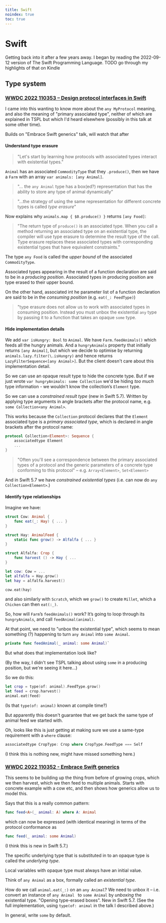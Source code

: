 ```yaml
---
title: Swift
noindex: true
toc: true
---
```


# Swift

Getting back into it after a few years away. I began by reading the 2022-09-12 version of The Swift Programming Language. TODO go through my highlights of that on Kindle

## Type system

### [WWDC 2022 110353 – Design protocol interfaces in Swift](https://developer.apple.com/videos/play/wwdc2022/110353/)

I came into this wanting to know more about the `any MyProtocol` meaning, and also the meaning of "primary associated type", neither of which are explained in TSPL but which I'd heard elsewhere (possibly in this talk at some other time).

Builds on "Embrace Swift generics" talk, will watch that after

#### Understand type erasure

> "Let's start by learning how protocols with associated types interact with existential types."

`Animal` has an associated `CommodityType` that they `.produce()`, then we have a `Farm` with an array `var animals: [any Animal]`.

> "… the `any Animal` type has a box(ed?) representation that has the ability to store any type of animal dynamically"

> "…the strategy of using the same representation for different concrete types is called _type erasure_"

Now explains why `animals.map { $0.produce() }` returns `[any Food]`:

> "The return type of `produce()` is an associated type. When you call a method returning an associated type on an existential type, the compiler will use type erasure to determine the result type of the call. Type erasure replaces these associated types with corresponding existential types that have equivalent constraints."

The type `any Food` is called the _upper bound_ of the associated `CommodityType`.

Associated types appearing in the result of a function declaration are said to be in a _producing position_. Associated types in producing position are type erased to their upper bound.

On the other hand, associated int he parameter list of a function declaration are said to be in the _consuming position_ (e.g. `eat(_: FeedType)`)

> "type erasure does not allow us to work with associated types in consuming position. Instead you must unbox the existential `any` type by passing it to a function that takes an opaque `some` type.

#### Hide implementation details

We add `var isHungry: Bool` to `Animal`. We have `Farm.feedAnimals()` which feeds all the hungry animals. And a `hungryAnimals` property that initially returns `[any Animal]`, but which we decide to optimise by returning `animals.lazy.filter(\.isHungry)` and hence returns `LazyFilterSequence<[any Animal>]`. But the client doesn't care about this implementation detail.

So we can use an opaque result type to hide the concrete type. But if we just wrote `var hungryAnimals: some Collection` we'd be hiding _too much_ type information - we wouldn't know the collection’s `Element` type.

So we can use a _constrained result type_ (new in Swift 5.7). Written by applying type arguments in angle brackets after the protocol name, e.g. `some Collection<any Animal>`.

This works because the `Collection` protocol declares that the `Element` associated type is a _primary associated type_, which is declared in angle brackets after the protocol name:

```swift
protocol Collection<Element>: Sequence {
	associatedtype Element
	...
}
```

> "Often you'll see a correspondence between the primary associated types of a protocol and the generic parameters of a concrete type conforming to this protocol" – e.g. `Array<Element>`, `Set<Element>`

And in Swift 5.7 we have _constrained existential types_ (i.e. can now do `any Collection<Element>`.)

#### Identify type relationships

Imagine we have:

```swift
struct Cow: Animal {
	func eat(_: Hay) { ... }
}

struct Hay: AnimalFeed {
	static func grow() -> Alfalfa { ... }
}

struct Alfalfa: Crop {
	func harvest () -> Hay { ...
}

let cow: Cow = ...
let alfalfa = Hay.grow()
let hay = alfalfa.harvest()

cow.eat(hay)
```

and also similarly with `Scratch`, which we `grow()` to create `Millet`, which a `Chicken` can then `eat(:_)`.

So, how will `Farm`’s `feedAnimals()` work? It’s going to loop through its `hungryAnimals`, and call `feedAnimal(animal)`.

At that point, we need to "unbox the existential type", which seems to mean something (?) happening to turn `any Animal` into `some Animal`.

```swift
private func feedAnimal(_ animal: some Animal)`
```

But what does that implementation look like?

(By the way, I didn't see TSPL talking about using `some` in a producing position, but we're seeing it here…)

So we do this:

```swift
let crop = type(of: animal).FeedType.grow()
let feed = crop.harvest()
animal.eat(feed)
```

(Is that `type(of: animal)` known at compile time?)

But apparently this doesn't guarantee that we get back the same type of animal feed we started with.

Oh, looks like this is just getting at making sure we use a same-type requirement with a `where` clause:

```swift
associatedtype CropType: Crop where CropType.FeedType === Self
```

(I think this is nothing new, might have missed something here.)

### [WWDC 2022 110352 - Embrace Swift generics](https://developer.apple.com/videos/play/wwdc2022/110352/)

This seems to be building up the thing from before of growing crops, which we then harvest, which we then feed to multiple animals. Starts with concrete example with a cow etc, and then shows how generics allow us to model this.

Says that this is a really common pattern:

```swift
func feed<A>(_ animal: A) where A: Animal
```

which can now be expressed (with identical meaning) in terms of the protocol conformance as

```swift
func feed(_ animal: some Animal)
```

(I think this is new in Swift 5.7.)

The specific underlying type that is substituted in to an opaque type is called the _underlying type_.

Local variables with opaque type must always have an initial value.

Think of `any Animal` as a box, formally called an _existential type_.

How do we call `animal.eat(_:)` on an `any Animal`? We need to unbox it – i.e. convert an instance of `any Animal ` to `some Animal` by _unboxing_ the existential type. "Opening type-erased boxes". New in Swift 5.7. (See the full implementation, using `type(of: animal` in the talk I described above.)

In general, write `some` by default.

